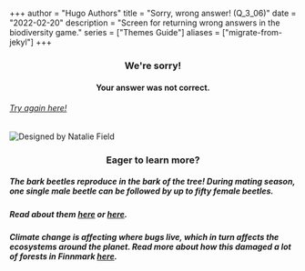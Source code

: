 +++
author = "Hugo Authors"
title = "Sorry, wrong answer! (Q_3_06)"
date = "2022-02-20"
description = "Screen for returning wrong answers in the biodiversity game."
series = ["Themes Guide"]
aliases = ["migrate-from-jekyl"]
+++

### <center> We're sorry! </center>
#### <center> Your answer was not correct. 
###### [Try again here!](https://biodivgame.github.io/archive/question-3_06/question-3_06/)

![Designed by Natalie Field](/img/rosalia-batesi.jpg)

### <center> Eager to learn more? </center>

##### The bark beetles reproduce in the bark of the tree! During mating season, one single male beetle can be followed by up to fifty female beetles. 
##### Read about them [here](https://en.wikipedia.org/wiki/Bark_beetle) or [here](https://animalsake.com/interesting-facts-about-bark-beetle).
##### Climate change is affecting where bugs live, which in turn affects the ecosystems around the planet. Read more about how this damaged a lot of forests in Finnmark [here](https://www.nrk.no/tromsogfinnmark/lauvmakken-frostmaler-sprer-seg-mot-arktiske-strok-og-odelegger-traer-og-krattskog-pa-varangerhalvoya-1.14721572).